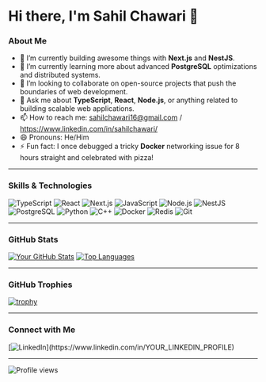 # Hi there, I'm Sahil Chawari 👋

### About Me

- 🔭 I’m currently building awesome things with **Next.js** and **NestJS**.
- 🌱 I’m currently learning more about advanced **PostgreSQL** optimizations and distributed systems.
- 👯 I’m looking to collaborate on open-source projects that push the boundaries of web development.
- 💬 Ask me about **TypeScript**, **React**, **Node.js**, or anything related to building scalable web applications.
- 📫 How to reach me: sahilchawari16@gmail.com / https://www.linkedin.com/in/sahilchawari/
- 😄 Pronouns: He/Him
- ⚡ Fun fact: I once debugged a tricky **Docker** networking issue for 8 hours straight and celebrated with pizza!

---

### Skills & Technologies

![TypeScript](https://img.shields.io/badge/TypeScript-3178C6?style=for-the-badge&logo=typescript&logoColor=white)
![React](https://img.shields.io/badge/React-61DAFB?style=for-the-badge&logo=react&logoColor=black)
![Next.js](https://img.shields.io/badge/Next.js-000000?style=for-the-badge&logo=next.js&logoColor=white)
![JavaScript](https://img.shields.io/badge/JavaScript-F7DF1E?style=for-the-badge&logo=javascript&logoColor=black)
![Node.js](https://img.shields.io/badge/Node.js-339933?style=for-the-badge&logo=node.js&logoColor=white)
![NestJS](https://img.shields.io/badge/NestJS-E0234E?style=for-the-badge&logo=nestjs&logoColor=white)
![PostgreSQL](https://img.shields.io/badge/PostgreSQL-316192?style=for-the-badge&logo=postgresql&logoColor=white)
![Python](https://img.shields.io/badge/Python-3776AB?style=for-the-badge&logo=python&logoColor=white)
![C++](https://img.shields.io/badge/C%2B%2B-00599C?style=for-the-badge&logo=c%2B%2B&logoColor=white)
![Docker](https://img.shields.io/badge/Docker-2496ED?style=for-the-badge&logo=docker&logoColor=white)
![Redis](https://img.shields.io/badge/Redis-DC382D?style=for-the-badge&logo=redis&logoColor=white)
![Git](https://img.shields.io/badge/Git-F05032?style=for-the-badge&logo=git&logoColor=white)

---

### GitHub Stats

[![Your GitHub Stats](https://github-readme-stats.vercel.app/api?username=sahilchawari16&show_icons=true&theme=dracula&hide_border=true)](https://github.com/sahilchawari16)
[![Top Languages](https://github-readme-stats.vercel.app/api/top-langs/?username=sahilchawari16&layout=compact&theme=dracula&hide_border=true&hide=jupyter%20notebook)](https://github.com/sahilchawari16)

---

### GitHub Trophies

[![trophy](https://github-profile-trophy.vercel.app/?username=sahilchawari16&theme=nord)](https://github.com/ryo-ma/github-profile-trophy)

---

### Connect with Me

[![LinkedIn](https://img.shields.io/badge/LinkedIn-0A66C2?style=for-the-badge&logo=linkedin&logoColor=white&link=https://www.linkedin.com/in/[YOUR_LINKEDIN_PROFILE](https://www.linkedin.com/in/sahilchawari/))](https://www.linkedin.com/in/YOUR_LINKEDIN_PROFILE)


---

<p align="left">
  <img src="https://komarev.com/ghpvc/?username=sahilchawari16&label=Profile%20views&color=0e75b6&style=flat" alt="Profile views" />
</p>
